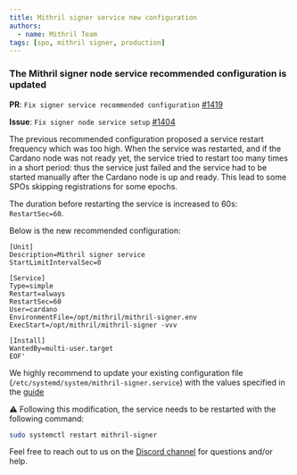 ```yaml
---
title: Mithril signer service new configuration
authors:
  - name: Mithril Team
tags: [spo, mithril signer, production]
---
```


### The Mithril signer node service recommended configuration is updated

**PR**: `Fix signer service recommended configuration` [#1419](https://github.com/input-output-hk/mithril/pull/1419)

**Issue**: `Fix signer node service setup` [#1404](https://github.com/input-output-hk/mithril/issues/1404)

The previous recommended configuration proposed a service restart frequency which was too high. When the service was restarted, and if the Cardano node was not ready yet, the service tried to restart too many times in a short period: thus the service just failed and the service had to be started manually after the Cardano node is up and ready. This lead to some SPOs skipping registrations for some epochs.

The duration before restarting the service is increased to 60s: `RestartSec=60`.

Below is the new recommended configuration:

```
[Unit]
Description=Mithril signer service
StartLimitIntervalSec=0

[Service]
Type=simple
Restart=always
RestartSec=60
User=cardano
EnvironmentFile=/opt/mithril/mithril-signer.env
ExecStart=/opt/mithril/mithril-signer -vvv

[Install]
WantedBy=multi-user.target
EOF'
```

We highly recommend to update your existing configuration file (`/etc/systemd/system/mithril-signer.service`) with the values specified in the [guide](https://mithril.network/doc/next/manual/getting-started/run-signer-node/#installing-the-service)

:warning: Following this modification, the service needs to be restarted with the following command:

```bash
sudo systemctl restart mithril-signer
```

Feel free to reach out to us on the [Discord channel](https://discord.gg/5kaErDKDRq) for questions and/or help.
